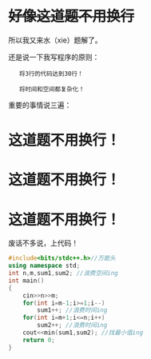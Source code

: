 # ~~好像这道题不用换行~~
所以我又来水（xie）题解了。

还是说一下我写程序的原则：

       将3行的代码达到30行！

       将时间和空间都复杂化！ 
       
重要的事情说三遍：

# 这道题不用换行！

# 这道题不用换行！

# 这道题不用换行！

废话不多说，上代码！
```cpp
#include<bits/stdc++.h>//万能头
using namespace std;
int n,m,sum1,sum2; //浪费空间ing
int main()
{
    cin>>n>>m;
    for(int i=m-1;i>=1;i--)
        sum1++; //浪费时间ing
    for(int i=m+1;i<=n;i++)
        sum2++; //浪费时间ing
    cout<<min(sum1,sum2); //找最小值ing
    return 0;
}    
```



